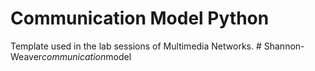 # Communication Model Python

Template used in the lab sessions of Multimedia Networks.
#   S h a n n o n - W e a v e r _ c o m m u n i c a t i o n _ m o d e l  
 